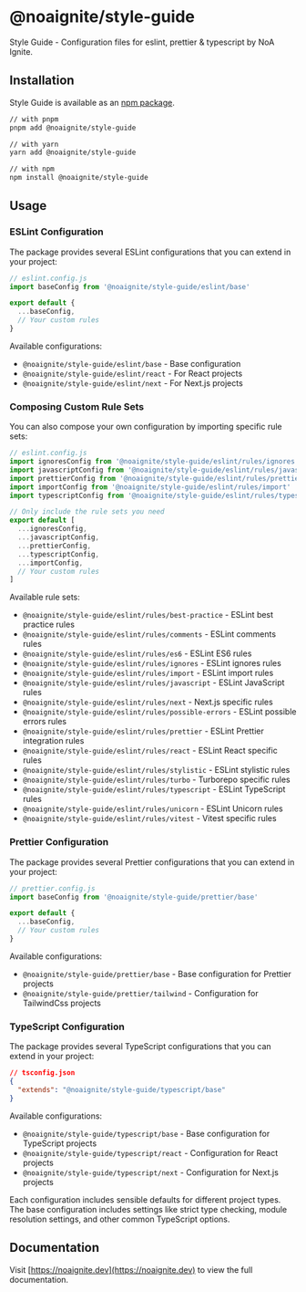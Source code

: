 # @noaignite/style-guide

Style Guide - Configuration files for eslint, prettier & typescript by NoA Ignite.

## Installation

Style Guide is available as an [npm package](https://www.npmjs.com/package/@noaignite/style-guide).

```sh
// with pnpm
pnpm add @noaignite/style-guide

// with yarn
yarn add @noaignite/style-guide

// with npm
npm install @noaignite/style-guide
```

## Usage

### ESLint Configuration

The package provides several ESLint configurations that you can extend in your project:

```js
// eslint.config.js
import baseConfig from '@noaignite/style-guide/eslint/base'

export default {
  ...baseConfig,
  // Your custom rules
}
```

Available configurations:

- `@noaignite/style-guide/eslint/base` - Base configuration
- `@noaignite/style-guide/eslint/react` - For React projects
- `@noaignite/style-guide/eslint/next` - For Next.js projects

### Composing Custom Rule Sets

You can also compose your own configuration by importing specific rule sets:

```js
// eslint.config.js
import ignoresConfig from '@noaignite/style-guide/eslint/rules/ignores'
import javascriptConfig from '@noaignite/style-guide/eslint/rules/javascript'
import prettierConfig from '@noaignite/style-guide/eslint/rules/prettier'
import importConfig from '@noaignite/style-guide/eslint/rules/import'
import typescriptConfig from '@noaignite/style-guide/eslint/rules/typescript'

// Only include the rule sets you need
export default [
  ...ignoresConfig,
  ...javascriptConfig,
  ...prettierConfig,
  ...typescriptConfig,
  ...importConfig,
  // Your custom rules
]
```

Available rule sets:

- `@noaignite/style-guide/eslint/rules/best-practice` - ESLint best practice rules
- `@noaignite/style-guide/eslint/rules/comments` - ESLint comments rules
- `@noaignite/style-guide/eslint/rules/es6` - ESLint ES6 rules
- `@noaignite/style-guide/eslint/rules/ignores` - ESLint ignores rules
- `@noaignite/style-guide/eslint/rules/import` - ESLint import rules
- `@noaignite/style-guide/eslint/rules/javascript` - ESLint JavaScript rules
- `@noaignite/style-guide/eslint/rules/next` - Next.js specific rules
- `@noaignite/style-guide/eslint/rules/possible-errors` - ESLint possible errors rules
- `@noaignite/style-guide/eslint/rules/prettier` - ESLint Prettier integration rules
- `@noaignite/style-guide/eslint/rules/react` - ESLint React specific rules
- `@noaignite/style-guide/eslint/rules/stylistic` - ESLint stylistic rules
- `@noaignite/style-guide/eslint/rules/turbo` - Turborepo specific rules
- `@noaignite/style-guide/eslint/rules/typescript` - ESLint TypeScript rules
- `@noaignite/style-guide/eslint/rules/unicorn` - ESLint Unicorn rules
- `@noaignite/style-guide/eslint/rules/vitest` - Vitest specific rules

### Prettier Configuration

The package provides several Prettier configurations that you can extend in your project:

```js
// prettier.config.js
import baseConfig from '@noaignite/style-guide/prettier/base'

export default {
  ...baseConfig,
  // Your custom rules
}
```

Available configurations:

- `@noaignite/style-guide/prettier/base` - Base configuration for Prettier projects
- `@noaignite/style-guide/prettier/tailwind` - Configuration for TailwindCss projects

### TypeScript Configuration

The package provides several TypeScript configurations that you can extend in your project:

```json
// tsconfig.json
{
  "extends": "@noaignite/style-guide/typescript/base"
}
```

Available configurations:

- `@noaignite/style-guide/typescript/base` - Base configuration for TypeScript projects
- `@noaignite/style-guide/typescript/react` - Configuration for React projects
- `@noaignite/style-guide/typescript/next` - Configuration for Next.js projects

Each configuration includes sensible defaults for different project types. The base configuration includes settings like strict type checking, module resolution settings, and other common TypeScript options.

## Documentation

Visit [https://noaignite.dev](https://noaignite.dev) to view the full documentation.
